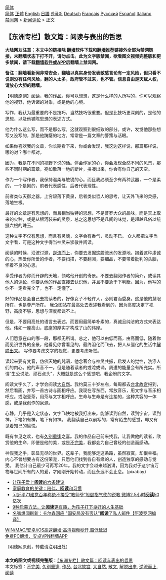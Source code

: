  <!-- 面包屑导航 --> <div class="breadcrumb"><!-- GTranslate: https://gtranslate.io/ -->  <div class="switcher notranslate">  <div class="selected">  <a href="#" onclick="return false;"> 简体</a>  </div>  <div class="option">  <a href="https://www.bannedbook.org" onclick="doGTranslate('zh-CN|zh-CN');jQuery('div.switcher div.selected a').html(jQuery(this).html());return false;" title="简体中文" class="nturl selected"> 简体</a>  <a href="https://www.bannedbook.org/zh-tw/" onclick="doGTranslate('zh-CN|zh-TW');jQuery('div.switcher div.selected a').html(jQuery(this).html());return false;" title="繁體中文" class="nturl"> 正體</a>  <a href="https://www.bannedbook.org/en/" onclick="doGTranslate('zh-CN|en');jQuery('div.switcher div.selected a').html(jQuery(this).html());return false;" title="English" class="nturl"> English</a>  <a href="https://www.bannedbook.org/ja/" onclick="doGTranslate('zh-CN|ja');jQuery('div.switcher div.selected a').html(jQuery(this).html());return false;" title="日本語" class="nturl"> 日語</a>  <a href="https://www.bannedbook.org/ko/" onclick="doGTranslate('zh-CN|ko');jQuery('div.switcher div.selected a').html(jQuery(this).html());return false;" title="한국어" class="nturl"> 한국어</a>  <a href="https://www.bannedbook.org/de/" onclick="doGTranslate('zh-CN|de');jQuery('div.switcher div.selected a').html(jQuery(this).html());return false;" title="Deutsch" class="nturl"> Deutsch</a>  <a href="https://www.bannedbook.org/fr/" onclick="doGTranslate('zh-CN|fr');jQuery('div.switcher div.selected a').html(jQuery(this).html());return false;" title="Français" class="nturl"> Français</a>  <a href="https://www.bannedbook.org/ru/" onclick="doGTranslate('zh-CN|ru');jQuery('div.switcher div.selected a').html(jQuery(this).html());return false;" title="Русский" class="nturl"> Русский</a>  <a href="https://www.bannedbook.org/es/" onclick="doGTranslate('zh-CN|es');jQuery('div.switcher div.selected a').html(jQuery(this).html());return false;" title="Español" class="nturl"> Español</a>  <a href="https://www.bannedbook.org/it/" onclick="doGTranslate('zh-CN|it');jQuery('div.switcher div.selected a').html(jQuery(this).html());return false;" title="Italiano" class="nturl"> Italiano</a>  </div>  </div>      <div class='breadcrumb-sub'><!-- Breadcrumb NavXT 6.3.0 --> <a href="https://www.bannedbook.org/" class="home">禁闻网</a> &gt; <a href="https://www.bannedbook.org/bnews/comments/" class="category">新闻评论</a> &gt; 正文</div></div><h2>【东洲专栏】散文篇：阅读与表出的哲思</h2> <p class="notice"><b>大陆网友注意：本文中的链接除 <a href="https://github.com/bannedbook/fanqiang" >翻墙</a>软件下载和<a href="https://github.com/killgcd/justmysocks/blob/master/README.md">翻墙推荐</a>链接外全部为禁网链接，未翻墙状态下打不开，请勿点击。此为文字版禁闻，欲看图文视频完整版和更多禁闻，请下载<a href="https://github.com/bannedbook/fanqiang">翻墙软件或APP</a>后翻墙上禁闻网。</p><p>备注：翻墙看新闻非常安全，翻墙以真实身份发表敏感言论有一定风险，但只看不说则没有任何风险，翻的人太多，政府管不过来，也不管。信息自由是天赋人权，请放心大胆的翻墙。</b></p>  <div class="entry"> <p>              <a href="https://i2.wp.com/upload-images-bucket-v64rleca837do.s3.eu-west-1.amazonaws.com/wp-content/uploads/2021/07/18093721/drop-of-water-3300794_640.jpg?fit=640%2C426&#038;ssl=1" data-caption=""></a>                                 </p> <p>【明德原创】<a href="https://www.bannedbook.org/bnews/tag/%e9%98%85%e8%af%bb/" class="st_tag internal_tag" rel="tag" title="标签 阅读 下的日志">阅读</a>，我的<a href="https://www.bannedbook.org/bnews/tag/%E4%BD%9C%E5%93%81/" class="st_tag internal_tag" rel="tag" title="标签 作品 下的日志">作品</a>。你可以想想，这是什么样的人所写的，你可以观察他的视野，他诉诸的对象，或是他的心境。</p> <p>写作，我认为最重要的不是技巧，当然技巧很重要。但是比技巧更深刻的，是他的思想，以及他铺陈思想的表述方式。</p> <p>他为什么这么写，而不是那么写，这就观察到很细致的部分。或许，发觉他那些想写又没写的，那是他踌躇的地方，常常是一篇文章的警策与活眼。</p> <p>如果你喜欢我的文章，你长期看下来，你或会发现，我这边这样说，那篇那样说，哪的对？哪个都对。</p>  <p>因为，我是在不同的视野下说的话。体会作家的心，你会发现全然不同的风景，那些不同时期的篇章，宛如散落一地的断片，拼凑出来，你会有你自己的天空。</p> <p>作为一个写作者，我保持温柔与敏锐的心。而且我必须至少有两种武器，一个是柔的，一个是刚的，前者代表感性，后者代表理性。</p> <p>前者类似天御之器，上穷碧落下黄泉，后者类似哲人的思考，让天外飞来的灵感，落地生根。</p> <p>最好的文章是有思想的，而且相当独特的思想，不是普罗大众的品味，而是天上取来的火种，或是从银河装来的灵泉，总之这思想不是凡间的味觉，是超越凡俗以统摄六根的珠玉。</p> <p></p>  <p>这种文字不仅有思想，而且有灵魂，文字会有香气，灵动不已。 众人都把文字当文字看，可是这种文字得当神灵来崇敬并阅读。</p> <p>阅读的时候，沿波讨源，<a href="https://www.bannedbook.org/bnews/tag/%E9%80%86%E6%B5%81%E8%80%8C%E4%B8%8A/" class="st_tag internal_tag" rel="tag" title="标签 逆流而上 下的日志">逆流而上</a>，你要去发掘这股流水的发源地。抱着这种虔诚的心，热爱你所爱的作者，不要扫描，不要翻阅，要细品，不要带着批判的头脑，怀着不良的心思。</p> <p>享受作者为你而开辟的天地，领略他开创的奇景。不要去翻阅作者的简介，或读其他人的<span class='wp_keywordlink_affiliate'><a href="https://www.bannedbook.org/bnews/comments/" title="新闻评论" target="_blank">评论</a></span>，你要从他的作品直接去认识他，并且不要急于下判断。因为，他写的你不一定看完全了，也不一定懂了。</p> <p>好的作品是会自己去找读者的，好像女子不轻许人，必则君而委身。这是他的慧眼所在，也是尊严所在。 我企图站在最高处去表述我看到的，因为高度决定了视野，高度不够，思想与深度都谈不上。</p> <p>但是，不要用高处的语言去表述，而要用最简单朴素的，真诚且纯洁的方式来表达他。伟如一座高山，底座的厚实才构成了山的伟岸。</p>  <p>人们愿意在山的哪一段，那都无所谓。总之，他可以由低而高，由高而低，随着你而见识世界的全景，他看见你曾看见的，最终羽化而飞去，把人从僵化的生活中<a href="https://www.bannedbook.org/bnews/tag/%E8%A7%A3%E8%84%B1%E5%87%BA%E6%9D%A5/" class="st_tag internal_tag" rel="tag" title="标签 解脱出来 下的日志">解脱出来</a>。 写作要考虑文字的视觉，更要考虑听觉。</p> <p>读起来要有梵音，仿佛天地的咒语，他念著会与神灵共振，启发人的觉性，洗涤人们的内心。他的声音不一，但是随着读者的或唸或诵，周遭的能量会有所充实。所谓“生公说法，顽石点头”，大概就是这么个感觉吧，我企盼的文字。</p> <p>阅读文字久了，才学会阅读<a href="https://www.bannedbook.org/bnews/tag/%e5%a4%a7%e8%87%aa%e7%84%b6/" class="st_tag internal_tag" rel="tag" title="标签 大自然 下的日志">大自然</a>。我约莫三十岁左右，每周都去<a href="https://www.bannedbook.org/bnews/tag/%E5%8F%B0%E5%8C%97%E6%95%85%E5%AE%AB/" class="st_tag internal_tag" rel="tag" title="标签 台北故宫 下的日志">台北故宫</a>报到，然后看画，并写一首古诗与画相呼应。我现在写东西，常放音乐，用文字与音乐相呼应。或泡壶茶，用茶与文字相呼应。生命与生命是有连接的，这种共容的一体感，或是我创作的泉源。</p> <p>心静，几乎是入定状态，文字飞快地被我打出来。能够读到自然，读到宇宙，读到神，下笔如有神，笔下有如神。 我翻读自己以前写的，常有陌生的感觉，却又有见着知己的愉悦。</p> <p>既有乍见之欢，也有<a href="https://www.bannedbook.org/bnews/tag/%E4%B9%85%E5%88%AB%E9%87%8D%E9%80%A2/" class="st_tag internal_tag" rel="tag" title="标签 久别重逢 下的日志">久别重逢</a>之喜。我的作品自己前来找我，让我做他的读者，欣赏他的生命，即便是他的美，或是<a href="https://www.bannedbook.org/bnews/tag/%E4%B8%8D%E5%AE%8C%E7%BE%8E/" class="st_tag internal_tag" rel="tag" title="标签 不完美 下的日志">不完美</a>，我都会为自己曾经的创造而感动。</p>  <p>神假我之手，彰显无尽的世界。这辈子，我能够走这条路，虽然寂寞，却很幸福。内心不曾想要占有这份荣宠，只愿他们找到各自有缘的人，创造独享的感动与觉受。 我估计自己最少可再写20年。我的文字会越来越汹涌，因为我对于这宇宙万物与世间所有的人的爱，才刚刚开始转动，而且永远不会止息。（pixabay）</p> <ul class='op-related-articles' title='相关阅读'> <li><a href='https://www.bannedbook.org/bnews/lifebaike/20210714/1586644.html' target='_blank'>让孩子爱上<b>阅读</b>的六条建议</a></li> <li><a href='https://www.bannedbook.org/bnews/lifebaike/20210708/1582746.html' target='_blank'>家庭教育的关键：陪伴、<b>阅读</b>和习惯</a></li> <li><a href='https://www.bannedbook.org/bnews/headline/20210702/1579215.html' target='_blank'>习近平7.1建党百年称绝不接受“教师爷”般颐指气使的说教 微博2.5小时<b>阅读</b>50亿次</a></li> <li><a href='https://www.bannedbook.org/bnews/lifebaike/20210701/1577989.html' target='_blank'>9种启蒙方法，让<b>阅读</b>更有趣，为孩子打下良好的人生基础</a></li> <li><a href='https://www.bannedbook.org/bnews/cnnews/20210630/1577432.html' target='_blank'>名嘴爆闻刷新：卡尔森回应 "国安局没有否认"<b>阅读</b>了私人邮件【阿波罗网编译】</a></li> </ul> <p class="texttj"> <a href="https://github.com/bannedbook/fanqiang/wiki/V2ray%E6%9C%BA%E5%9C%BA" target="_blank">WIN/MAC/安卓/iOS高速翻墙:高清视频秒开,超低延迟</a><br/> <a href="https://github.com/bannedbook/fanqiang/wiki/%E7%A6%81%E9%97%BB%E7%BD%91%E5%AE%89%E5%8D%93%E7%BF%BB%E5%A2%99%E6%96%B0%E9%97%BBAPP" target="_blank">免费PC翻墙、安卓VPN翻墙APP</a></p><p>（明德网原创，转载请注明出处）</p><a name='sharetosocial'></a>  <div style="margin-bottom:5px;padding-bottom:5px;clear:both"> <div id="archive-pix-1" class="banner-ads"> <!-- AuctionX Display platform tag START --> <div id="26318x728x90x621x_ADSLOT2" clicktrack="%%CLICK_URL_ESC%%"></div> <!-- AuctionX Display platform tag END --> </div> <div id="archive-pix-2" class="banner-ads"> <!-- AuctionX Display platform tag START --> <div id="26315x300x250x621x_ADSLOT2" clicktrack="%%CLICK_URL_ESC%%"></div> <!-- AuctionX Display platform tag END --> </div> </div>    <div id="archive-pix-1" class="banner-ads"> <!-- AuctionX Display platform tag START --> <div id="26318x728x90x621x_ADSLOT3" clicktrack="%%CLICK_URL_ESC%%"></div> <!-- AuctionX Display platform tag END --> </div> <div><b>本文的图文或视频完整版</b>：<a href='https://www.bannedbook.org/bnews/comments/20210718/1589541.html'>【东洲专栏】散文篇：阅读与表出的哲思</a></div>  </div><!--END ENTRY--> <div class="postfooter"> <div>本文标签：<a href="https://www.bannedbook.org/bnews/tag/%E4%B8%8D%E5%AE%8C%E7%BE%8E/" rel="tag">不完美</a>, <a href="https://www.bannedbook.org/bnews/tag/%E4%B9%85%E5%88%AB%E9%87%8D%E9%80%A2/" rel="tag">久别重逢</a>, <a href="https://www.bannedbook.org/bnews/tag/%E4%BD%9C%E5%93%81/" rel="tag">作品</a>, <a href="https://www.bannedbook.org/bnews/tag/%E5%8F%B0%E5%8C%97%E6%95%85%E5%AE%AB/" rel="tag">台北故宫</a>, <a href="https://www.bannedbook.org/bnews/tag/%e5%a4%a7%e8%87%aa%e7%84%b6/" rel="tag">大自然</a>, <a href="https://www.bannedbook.org/bnews/tag/%E6%95%A3%E6%96%87/" rel="tag">散文</a>, <a href="https://www.bannedbook.org/bnews/tag/%E8%A7%A3%E8%84%B1%E5%87%BA%E6%9D%A5/" rel="tag">解脱出来</a>, <a href="https://www.bannedbook.org/bnews/tag/%E9%80%86%E6%B5%81%E8%80%8C%E4%B8%8A/" rel="tag">逆流而上</a>, <a href="https://www.bannedbook.org/bnews/tag/%e9%98%85%e8%af%bb/" rel="tag">阅读</a></div>  </div><!--END POSTFOOTER--> 